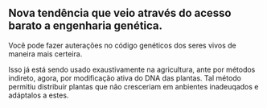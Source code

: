 ## Nova tendência que veio através do acesso barato a engenharia genética.

Você pode fazer auterações no código genéticos dos seres vivos de maneira mais certeira.

Isso já está sendo usado exaustivamente na agricultura, ante por métodos indireto, agora, por modificação ativa do DNA das plantas. Tal método permitiu distribuir plantas que não cresceriam em anbientes inadeuqados e adáptalos a estes.
